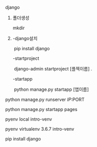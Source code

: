 django

1. 폴더생성

   mkdir

2. -django설치

   ​	pip install django

   -startproject

   ​	django-admin startproject [플젝이름] .

   -startapp

   ​	python manage.py startapp [앱이름]

python manage.py runserver $IP:$PORT

python manage.py startapp pages

pyenv local intro-venv

pyenv virtualenv 3.6.7 intro-venv  

pip install django  